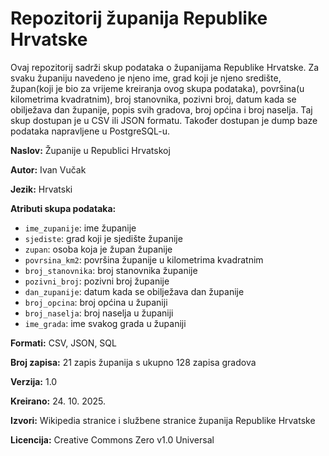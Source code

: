 # Repozitorij županija Republike Hrvatske
Ovaj repozitorij sadrži skup podataka o županijama Republike Hrvatske. Za svaku županiju navedeno je njeno ime, grad koji je njeno središte, župan(koji je bio za vrijeme kreiranja ovog skupa podataka), površina(u kilometrima kvadratnim), broj stanovnika, pozivni broj, datum kada se obilježava dan županije, popis svih gradova, broj općina i broj naselja. Taj skup dostupan je u CSV ili JSON formatu. Također dostupan je dump baze podataka napravljene u PostgreSQL-u.

**Naslov:** Županije u Republici Hrvatskoj

**Autor:** Ivan Vučak

**Jezik:** Hrvatski

**Atributi skupa podataka:**  
- `ime_zupanije`: ime županije
- `sjediste`: grad koji je sjedište županije
- `zupan`: osoba koja je župan županije
- `povrsina_km2`: površina županije u kilometrima kvadratnim
- `broj_stanovnika`: broj stanovnika županije
- `pozivni_broj`: pozivni broj županije
- `dan_zupanije`: datum kada se obilježava dan županije
- `broj_opcina`: broj općina u županiji
- `broj_naselja`: broj naselja u županiji
- `ime_grada`: ime svakog grada u županiji

**Formati:** CSV, JSON, SQL

**Broj zapisa:** 21 zapis županija s ukupno 128 zapisa gradova

**Verzija:** 1.0

**Kreirano:** 24. 10. 2025.

**Izvori:** Wikipedia stranice i službene stranice županija Republike Hrvatske

**Licencija:** Creative Commons Zero v1.0 Universal
